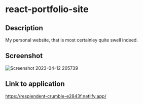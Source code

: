 # react-portfolio-site
## Description
My personal website, that is most certainley quite swell indeed.
## Screenshot
![Screenshot 2023-04-12 205739](https://user-images.githubusercontent.com/35615510/231636700-5028acc1-309e-4ea8-9d88-711d0d76c656.png)
## Link to application
https://resplendent-crumble-e2843f.netlify.app/
